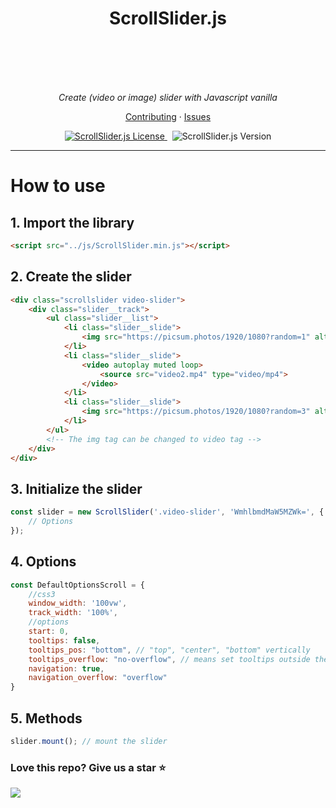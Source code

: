 <h1 align="center">ScrollSlider.js</h1>
<br>
<br>



<br>
<br>



<p align="center">
  <i>Create (video or image) slider with Javascript vanilla</i>
</p>

<p align="center">
  <a href="./CONTRIBUTING.md">Contributing</a>
  ·
  <a href="https://github.com/ZhengLinLei/ScrollSlider.js/issues">Issues</a>
</p>

<p align="center">
  <a href="https://opensource.org/licenses/Apache-2.0">
    <img src="https://img.shields.io/badge/License-Apache%202.0-blue.svg" alt="ScrollSlider.js License" />
  </a>&nbsp;
  <a>
    <img src="https://img.shields.io/badge/version-0.3.1-brightgreen" alt="ScrollSlider.js Version" />
  </a>
</p>

<hr>


# How to use

## 1. Import the library

```html
<script src="../js/ScrollSlider.min.js"></script>
```

## 2. Create the slider

```html
<div class="scrollslider video-slider">
    <div class="slider__track">
        <ul class="slider__list">
            <li class="slider__slide">
                <img src="https://picsum.photos/1920/1080?random=1" alt="image 1">
            </li>
            <li class="slider__slide">
                <video autoplay muted loop>
                    <source src="video2.mp4" type="video/mp4"> 
                </video>
            </li>
            <li class="slider__slide">
                <img src="https://picsum.photos/1920/1080?random=3" alt="image 3">
            </li>
        </ul>
        <!-- The img tag can be changed to video tag -->
    </div>
</div>
```

## 3. Initialize the slider

```javascript
const slider = new ScrollSlider('.video-slider', 'WmhlbmdMaW5MZWk=', {
    // Options
});
```

## 4. Options

```javascript
const DefaultOptionsScroll = {
    //css3
    window_width: '100vw',
    track_width: '100%',
    //options
    start: 0,
    tooltips: false,
    tooltips_pos: "bottom", // "top", "center", "bottom" vertically
    tooltips_overflow: "no-overflow", // means set tooltips outside the slide windows "overflow" "no-overflow"
    navigation: true,
    navigation_overflow: "overflow"
}
```

## 5. Methods

```javascript
slider.mount(); // mount the slider
```



### Love this repo? Give us a star ⭐

<a href="./">
  <img src="https://img.shields.io/badge/ScrollSlider.js-Rate-blue">
</a>